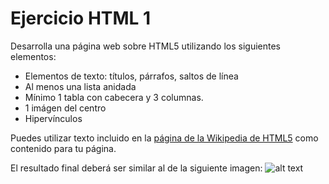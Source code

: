 
# Ejercicio HTML 1

Desarrolla una página web sobre HTML5 utilizando los siguientes elementos:

* Elementos de texto: títulos, párrafos, saltos de línea
* Al menos una lista anidada
* Mínimo 1 tabla con cabecera y 3 columnas.
* 1 imágen del centro
* Hipervínculos

Puedes utilizar texto incluido en la [página de la Wikipedia de HTML5](https://es.wikipedia.org/wiki/HTML5) como contenido para tu página.

El resultado final deberá ser similar al de la siguiente imagen:
![alt text](https://github.com/jvadillo/iw-ejercicios-html/blob/master/01/resultado.png "Resultado final")


